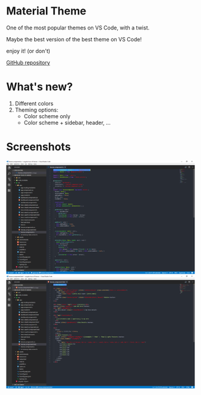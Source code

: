 # Material Theme
One of the most popular themes on VS Code, with a twist.  

Maybe the best version of the best theme on VS Code! 

enjoy it! (or don't)

[GitHub repository](https://github.com/Muldoser/Material-Theme-vscode)

# What's new?
1. Different colors
2. Theming options:
    - Color scheme only
    - Color scheme + sidebar, header, ...


# Screenshots

![ScreenShot](https://raw.githubusercontent.com/Muldoser/Material-Theme-vscode/master//static/typescript.png)
![ScreenShot](https://raw.githubusercontent.com/Muldoser/Material-Theme-vscode/master//static/html.png)